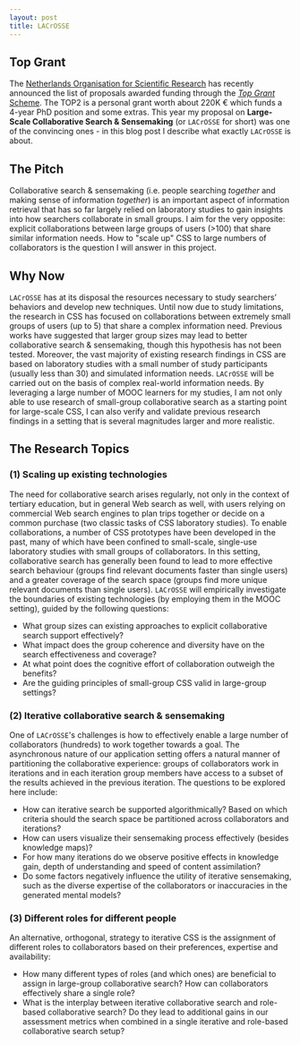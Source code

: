 ```yaml
---
layout: post
title: LACrOSSE
---
```


## Top Grant

The [Netherlands Organisation for Scientific Research](http://www.nwo.nl/en) has recently announced the list of proposals awarded funding through the [*Top Grant* Scheme](http://www.nwo.nl/actueel/nieuws/2016/ew/63-miljoen-top-subsidie-voor-18-exacte-topwetenschappers.html). The TOP2 is a personal grant worth about 220K € which funds a 4-year PhD position and some extras. This year my proposal on **Large-Scale Collaborative Search & Sensemaking** (or `LACrOSSE` for short) was one of the convincing ones - in this blog post I describe what exactly `LACrOSSE` is about.

## The Pitch

Collaborative search & sensemaking (i.e. people searching *together* and making sense of information *together*) is an important aspect of information retrieval that has so far largely relied on laboratory studies to gain insights into how searchers collaborate in small groups. I aim for the very opposite: explicit collaborations between large groups of users (>100) that share similar information needs. How to "scale up" CSS to large numbers of collaborators is the question I will answer in this project.

## Why Now

`LACrOSSE` has at its disposal the resources necessary to study searchers’ behaviors and develop new techniques. Until now due to study limitations, the research in CSS has focused on collaborations between extremely small groups of users (up to 5) that share a complex information need. Previous works have suggested that larger group sizes may lead to better collaborative search & sensemaking, though this hypothesis has not been tested. Moreover, the vast majority of existing research findings in CSS are based on laboratory studies with a small number of study participants (usually less than 30) and simulated information needs. `LACrOSSE` will be carried out on the basis of complex real-world information needs. By leveraging a large number of MOOC learners for my studies, I am not only able to use research of small-group collaborative search as a starting point for large-scale CSS, I can also verify and validate previous research findings in a setting that is several magnitudes larger and more realistic.

## The Research Topics

### (1) Scaling up existing technologies

The need for collaborative search arises regularly, not only in the context of tertiary education, but in general Web search as well, with users relying on commercial Web search engines to plan trips together or decide on a common purchase (two classic tasks of CSS laboratory studies). To enable collaborations, a number of CSS prototypes have been developed in the past, many of which have been confined to small-scale, single-use laboratory studies with small groups of collaborators. In this setting, collaborative search has generally been found to lead to more effective search behaviour (groups find relevant documents faster than single users) and a greater coverage of the search space (groups find more unique relevant documents than single users). `LACrOSSE` will empirically investigate the boundaries of existing technologies (by employing them in the MOOC setting), guided by the following questions: 

+ What group sizes can existing approaches to explicit collaborative search support effectively? 
+ What impact does the group coherence and diversity have on the search effectiveness and coverage?
+ At what point does the cognitive effort of collaboration outweigh the benefits?
+ Are the guiding principles of small-group CSS valid in large-group settings? 

### (2) Iterative collaborative search & sensemaking

One of `LACrOSSE`'s challenges is how to effectively enable a large number of collaborators (hundreds) to work together towards a goal. The asynchronous nature of our application setting offers a natural manner of partitioning the collaborative experience: groups of collaborators work in iterations and in each iteration group members have access to a subset of the results achieved in the previous iteration. The questions to be explored here include:

+ How can iterative search be supported algorithmically? Based on which criteria should the search space be partitioned across collaborators and iterations?
+ How can users visualize their sensemaking process effectively (besides knowledge maps)?
+ For how many iterations do we observe positive effects in knowledge gain, depth of understanding and speed of content assimilation? 
+ Do some factors negatively influence the utility of iterative sensemaking, such as the diverse expertise of the collaborators or inaccuracies in the generated mental models?


### (3) Different roles for different people

An alternative, orthogonal, strategy to iterative CSS is the assignment of different roles to collaborators based on their preferences, expertise and availability:

+ How many different types of roles (and which ones) are beneficial to assign in large-group collaborative search? How can collaborators effectively share a single role?
+ What is the interplay between iterative collaborative search and role-based collaborative search? Do they lead to additional gains in our assessment metrics when combined in a single iterative and role-based collaborative search setup?
